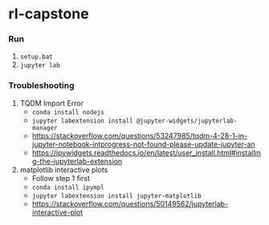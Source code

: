 # rl-capstone
### Run
1. `setup.bat`
2. `jupyter lab`

### Troubleshooting
1. TQDM Import Error
    - `conda install nodejs`
    - `jupyter labextension install @jupyter-widgets/jupyterlab-manager`
    - https://stackoverflow.com/questions/53247985/tqdm-4-28-1-in-jupyter-notebook-intprogress-not-found-please-update-jupyter-an
    - https://ipywidgets.readthedocs.io/en/latest/user_install.html#installing-the-jupyterlab-extension
2. matplotlib interactive plots
    - Follow step 1 first
    - `conda install ipympl`
    - `jupyter labextension install jupyter-matplotlib`
    - https://stackoverflow.com/questions/50149562/jupyterlab-interactive-plot